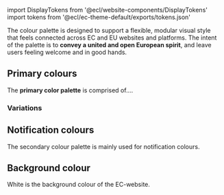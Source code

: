 import DisplayTokens from '@ecl/website-components/DisplayTokens'
import tokens from '@ecl/ec-theme-default/exports/tokens.json'

The colour palette is designed to support a flexible, modular visual style that feels connected across EC and EU websites and platforms. The intent of the palette is to **convey a united and open European spirit**, and leave users feeling welcome and in good hands.

## Primary colours

The **primary color palette** is comprised of....

<DisplayTokens tokens={tokens} name="COLOR_PRIMARY" />
<DisplayTokens tokens={tokens} name="COLOR_SECONDARY" />
<DisplayTokens tokens={tokens} name="COLOR_TEXT" />

### Variations

<DisplayTokens tokens={tokens} category="color" />

## Notification colours

The secondary colour palette is mainly used for notification colours.

## Background colour

White is the background colour of the EC-website.
